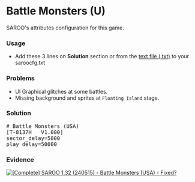 # Battle Monsters (U)

SAROO's attributes configuration for this game.

### Usage

- Add these 3 lines on **Solution** section or from the [text file (.txt)](./config.txt) to your saroocfg.txt

### Problems

- UI Graphical glitches at some battles.
- Missing background and sprites at `Floating Island` stage.

### Solution

<pre># Battle Monsters (USA)
[T-8137H   V1.000]
sector_delay=5000
play_delay=50000</pre>

### Evidence

[![[Complete] SAROO 1.32 (240515) - Battle Monsters (USA) - Fixed?](https://img.youtube.com/vi/dmmcqlI9azk/0.jpg)](https://youtu.be/dmmcqlI9azk)
